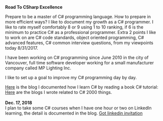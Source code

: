 **Road To CSharp Excellence**


Prepare to be a master of C# programming language. How to prepare in more efficient ways? 
I like to document my growth as a C# programmer. I like to rate myself comfortably 8 or 9 using 1 to 10 ranking, 
if 6 is the minimum to practice C# as a professional programmer. Extra 2 points I like to work on are C# code standards, 
object oriented programming, C# advanced features, C# common interview questions, from my viewpoints today 8/31/2017. 

I have been working on C# programming since June 2010 in the city of Vancouver, full time software developer working for
a small manufacturer company called MP Lighting Inc. 

I like to set up a goal to improve my C# programming day by day. 

[Here](http://juliachencoding.blogspot.com/2017/09/c-tutorial.html) is the blog I documented how I learn C# by reading a book C# tutorial:<br>
[Here](http://juliachencoding.blogspot.com/search?q=C%23+2000+things) are the blogs I wrote related to C# 2000 things. <br><br>
**Dec. 17, 2018**<br>
I plan to take some C# courses when I have one hour or two on LinkedIn learning, the detail is documented in the blog.
[Got linkedin invitation](http://juliachencoding.blogspot.com/2018/11/got-linkedin-invitation.html)<br>


